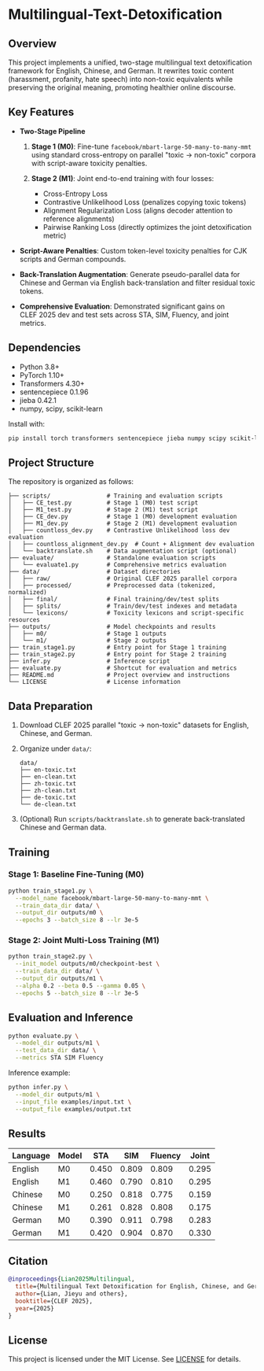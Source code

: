 # Multilingual-Text-Detoxification
## Overview

This project implements a unified, two-stage multilingual text detoxification framework for English, Chinese, and German. It rewrites toxic content (harassment, profanity, hate speech) into non-toxic equivalents while preserving the original meaning, promoting healthier online discourse.

## Key Features

* **Two-Stage Pipeline**

  1. **Stage 1 (M0)**: Fine-tune `facebook/mbart-large-50-many-to-many-mmt` using standard cross-entropy on parallel "toxic → non-toxic" corpora with script-aware toxicity penalties.
  2. **Stage 2 (M1)**: Joint end-to-end training with four losses:

     * Cross-Entropy Loss
     * Contrastive Unlikelihood Loss (penalizes copying toxic tokens)
     * Alignment Regularization Loss (aligns decoder attention to reference alignments)
     * Pairwise Ranking Loss (directly optimizes the joint detoxification metric)

* **Script-Aware Penalties**: Custom token-level toxicity penalties for CJK scripts and German compounds.

* **Back-Translation Augmentation**: Generate pseudo-parallel data for Chinese and German via English back-translation and filter residual toxic tokens.

* **Comprehensive Evaluation**: Demonstrated significant gains on CLEF 2025 dev and test sets across STA, SIM, Fluency, and joint metrics.

## Dependencies

* Python 3.8+
* PyTorch 1.10+
* Transformers 4.30+
* sentencepiece 0.1.96
* jieba 0.42.1
* numpy, scipy, scikit-learn

Install with:

```bash
pip install torch transformers sentencepiece jieba numpy scipy scikit-learn
```

## Project Structure

The repository is organized as follows:

```
├── scripts/                # Training and evaluation scripts
│   ├── CE_test.py          # Stage 1 (M0) test script
│   ├── M1_test.py          # Stage 2 (M1) test script
│   ├── CE_dev.py           # Stage 1 (M0) development evaluation
│   ├── M1_dev.py           # Stage 2 (M1) development evaluation
│   ├── countloss_dev.py    # Contrastive Unlikelihood loss dev evaluation
│   ├── countloss_alignment_dev.py  # Count + Alignment dev evaluation
│   └── backtranslate.sh    # Data augmentation script (optional)
├── evaluate/               # Standalone evaluation scripts
│   └── evaluate1.py        # Comprehensive metrics evaluation
├── data/                   # Dataset directories
│   ├── raw/                # Original CLEF 2025 parallel corpora
│   ├── processed/          # Preprocessed data (tokenized, normalized)
│   ├── final/              # Final training/dev/test splits
│   ├── splits/             # Train/dev/test indexes and metadata
│   └── lexicons/           # Toxicity lexicons and script-specific resources
├── outputs/                # Model checkpoints and results
│   ├── m0/                 # Stage 1 outputs
│   └── m1/                 # Stage 2 outputs
├── train_stage1.py         # Entry point for Stage 1 training
├── train_stage2.py         # Entry point for Stage 2 training
├── infer.py                # Inference script
├── evaluate.py             # Shortcut for evaluation and metrics
├── README.md               # Project overview and instructions
└── LICENSE                 # License information
```

## Data Preparation

1. Download CLEF 2025 parallel "toxic → non-toxic" datasets for English, Chinese, and German.
2. Organize under `data/`:

   ```
   data/
   ├── en-toxic.txt
   ├── en-clean.txt
   ├── zh-toxic.txt
   ├── zh-clean.txt
   ├── de-toxic.txt
   └── de-clean.txt
   ```
3. (Optional) Run `scripts/backtranslate.sh` to generate back-translated Chinese and German data.

## Training

### Stage 1: Baseline Fine-Tuning (M0)

```bash
python train_stage1.py \
  --model_name facebook/mbart-large-50-many-to-many-mmt \
  --train_data_dir data/ \
  --output_dir outputs/m0 \
  --epochs 3 --batch_size 8 --lr 3e-5
```

### Stage 2: Joint Multi-Loss Training (M1)

```bash
python train_stage2.py \
  --init_model outputs/m0/checkpoint-best \
  --train_data_dir data/ \
  --output_dir outputs/m1 \
  --alpha 0.2 --beta 0.5 --gamma 0.05 \
  --epochs 5 --batch_size 8 --lr 3e-5
```

## Evaluation and Inference

```bash
python evaluate.py \
  --model_dir outputs/m1 \
  --test_data_dir data/ \
  --metrics STA SIM Fluency
```

Inference example:

```bash
python infer.py \
  --model_dir outputs/m1 \
  --input_file examples/input.txt \
  --output_file examples/output.txt
```

## Results

| Language | Model | STA   | SIM   | Fluency | Joint |
| -------- | ----- | ----- | ----- | ------- | ----- |
| English  | M0    | 0.450 | 0.809 | 0.809   | 0.295 |
| English  | M1    | 0.460 | 0.790 | 0.810   | 0.295 |
| Chinese  | M0    | 0.250 | 0.818 | 0.775   | 0.159 |
| Chinese  | M1    | 0.261 | 0.828 | 0.808   | 0.175 |
| German   | M0    | 0.390 | 0.911 | 0.798   | 0.283 |
| German   | M1    | 0.420 | 0.904 | 0.870   | 0.330 |

## Citation

```bibtex
@inproceedings{Lian2025Multilingual,
  title={Multilingual Text Detoxification for English, Chinese, and German},
  author={Lian, Jieyu and others},
  booktitle={CLEF 2025},
  year={2025}
}
```

## License

This project is licensed under the MIT License. See [LICENSE](LICENSE) for details.


